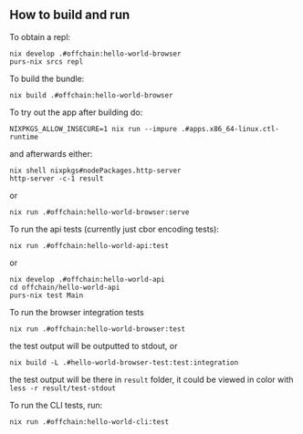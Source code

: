 ## How to build and run

To obtain a repl:
```
nix develop .#offchain:hello-world-browser
purs-nix srcs repl
```

To build the bundle:
```
nix build .#offchain:hello-world-browser
```

To try out the app after building do:
```
NIXPKGS_ALLOW_INSECURE=1 nix run --impure .#apps.x86_64-linux.ctl-runtime
```
and afterwards either:
```
nix shell nixpkgs#nodePackages.http-server
http-server -c-1 result
```
or
```
nix run .#offchain:hello-world-browser:serve
```

To run the api tests (currently just cbor encoding tests):
```
nix run .#offchain:hello-world-api:test
```
or
```
nix develop .#offchain:hello-world-api
cd offchain/hello-world-api
purs-nix test Main
```

To run the browser integration tests
```
nix run .#offchain:hello-world-browser:test
```
the test output will be outputted to stdout, or
```
nix build -L .#hello-world-browser-test:test:integration
```
the test output will be there in `result` folder, it could be viewed in color with `less -r result/test-stdout`

To run the CLI tests, run:
```
nix run .#offchain:hello-world-cli:test
```
